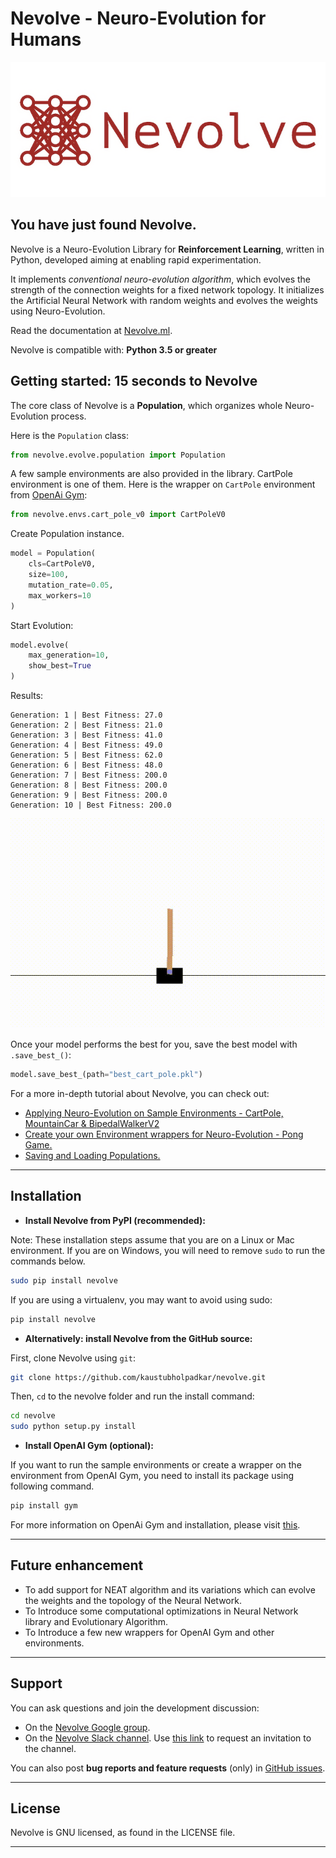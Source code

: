 # Nevolve - Neuro-Evolution for Humans

![Nevolve logo](nevolve-boring.png)

## You have just found Nevolve.
Nevolve is a Neuro-Evolution Library for __Reinforcement Learning__, written in Python, developed aiming at enabling rapid experimentation.

It implements *conventional neuro-evolution algorithm*, which evolves the strength of the connection weights for a fixed network topology. It initializes the Artificial Neural Network with random weights and evolves the weights using Neuro-Evolution.

Read the documentation at [Nevolve.ml](https://nevolve.ml).

Nevolve is compatible with: __Python 3.5 or greater__

## Getting started: 15 seconds to Nevolve

The core class of Nevolve is a __Population__, which organizes whole Neuro-Evolution process.

Here is the `Population` class:

```python
from nevolve.evolve.population import Population
```
A few sample environments are also provided in the library. CartPole environment is one of them. Here is the wrapper on `CartPole` environment from [OpenAi Gym](https://gym.openai.com/):

```python
from nevolve.envs.cart_pole_v0 import CartPoleV0
```

Create Population instance.

```python
model = Population(
    cls=CartPoleV0, 
    size=100, 
    mutation_rate=0.05, 
    max_workers=10
)
```

Start Evolution:

```python
model.evolve(
    max_generation=10,
    show_best=True
)
```

Results:
```
Generation: 1 | Best Fitness: 27.0
Generation: 2 | Best Fitness: 21.0
Generation: 3 | Best Fitness: 41.0
Generation: 4 | Best Fitness: 49.0
Generation: 5 | Best Fitness: 62.0
Generation: 6 | Best Fitness: 48.0
Generation: 7 | Best Fitness: 200.0
Generation: 8 | Best Fitness: 200.0
Generation: 9 | Best Fitness: 200.0
Generation: 10 | Best Fitness: 200.0

```

![](bestcartpole.gif)

Once your model performs the best for you, save the best model with `.save_best_()`:

```python
model.save_best_(path="best_cart_pole.pkl")
```

For a more in-depth tutorial about Nevolve, you can check out:

- [Applying Neuro-Evolution on Sample Environments - CartPole, MountainCar & BipedalWalkerV2](https://nevolve.ml/tutorial/example1.html)
- [Create your own Environment wrappers for Neuro-Evolution - Pong Game.](https://nevolve.ml/tutorial/example2.html)
- [Saving and Loading Populations.](https://nevolve.ml/tutorial/example3.html)


------------------

## Installation

- **Install Nevolve from PyPI (recommended):**

Note: These installation steps assume that you are on a Linux or Mac environment.
If you are on Windows, you will need to remove `sudo` to run the commands below.

```sh
sudo pip install nevolve
```

If you are using a virtualenv, you may want to avoid using sudo:

```sh
pip install nevolve
```

- **Alternatively: install Nevolve from the GitHub source:**

First, clone Nevolve using `git`:

```sh
git clone https://github.com/kaustubholpadkar/nevolve.git
```

 Then, `cd` to the nevolve folder and run the install command:
```sh
cd nevolve
sudo python setup.py install
```

- **Install OpenAI Gym (optional):**

If you want to run the sample environments or create a wrapper on the environment from OpenAI Gym, you need to install its package using following command.

```sh
pip install gym
```

For more information on OpenAi Gym and installation, please visit [this](http://gym.openai.com/docs/#installation). 

------------------

## Future enhancement

- To add support for NEAT algorithm and its variations which can evolve the weights and the topology of the Neural Network.
- To Introduce some computational optimizations in Neural Network library and Evolutionary Algorithm.
- To Introduce a few new wrappers for OpenAI Gym and other environments.

------------------

## Support

You can ask questions and join the development discussion:

- On the [Nevolve Google group](https://groups.google.com/forum/#!forum/nevolve).
- On the [Nevolve Slack channel](https://nevolve.slack.com). Use [this link](https://nevolve-slack-invitation.herokuapp.com/) to request an invitation to the channel.

You can also post **bug reports and feature requests** (only) in [GitHub issues](https://github.com/kaustubholpadkar/nevolve/issues).


------------------

## License

Nevolve is GNU licensed, as found in the LICENSE file.


------------------